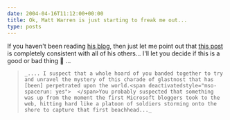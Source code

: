 ```yaml
---
date: 2004-04-16T11:12:00+00:00
title: Ok, Matt Warren is just starting to freak me out...
type: posts
---
```

If you haven't been reading [his blog](http://weblogs.asp.net/mattwar), then just let me point out that [this post](http://weblogs.asp.net/mattwar/archive/2004/04/15/114419.aspx) is completely consistent with all of his others... I'll let you decide if this is a good or bad thing 🙂 ...

<blockquote dir="ltr" style="MARGIN-RIGHT: 0px">

    _.... I suspect that a whole hoard of you banded together to try and unravel the mystery of this charade of glastnost that has [been] perpetrated upon the world.<span deactivatedstyle="mso-spacerun: yes">  </span>You probably suspected that something was up from the moment the first Microsoft bloggers took to the web, hitting hard like a platoon of soldiers storming onto the shore to capture that first beachhead..._

</blockquote>

